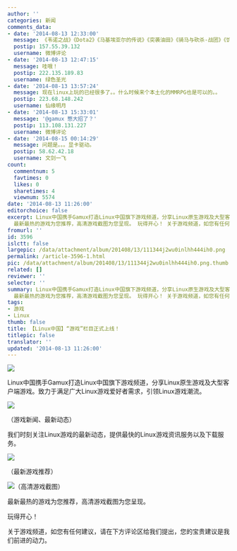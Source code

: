 ```yaml
---
author: ''
categories: 新闻
comments_data:
- date: '2014-08-13 12:33:00'
  message: 《韦诺之战》《Dota2》《马基埃亚尔的传说》《突袭油田》《骑马与砍杀-战团》《饥荒》《FEZ》……@SteamCN官方微博
  postip: 157.55.39.132
  username: 微博评论
- date: '2014-08-13 12:47:15'
  message: 哇哦！
  postip: 222.135.189.83
  username: 绿色圣光
- date: '2014-08-13 13:57:24'
  message: 现在linux上玩的已经很多了。。什么时候来个本土化的MMRPG也是可以的。。
  postip: 223.68.148.242
  username: 仙缘明月
- date: '2014-08-13 15:33:01'
  message: '@gamux 憋大招了？'
  postip: 113.108.131.227
  username: 微博评论
- date: '2014-08-15 00:14:29'
  message: 问题是。。。显卡驱动。
  postip: 58.62.42.18
  username: 文剑一飞
count:
  commentnum: 5
  favtimes: 0
  likes: 0
  sharetimes: 4
  viewnum: 5574
date: '2014-08-13 11:26:00'
editorchoice: false
excerpt: Linux中国携手Gamux打造Linux中国旗下游戏频道，分享Linux原生游戏及大型客户端游戏。致力于满足广大Linux游戏爱好者需求，引领Linux游戏潮流。我们时刻关注Linux游戏的最新动态，提供最快的Linux游戏资讯服务以及下载服务。
  最新最热的游戏为您推荐，高清游戏截图为您呈现。 玩得开心！ 关于游戏频道，如您有任何建议，请在下方评论区给我们提出，您的宝贵建议是我们前进的动力。
fromurl: ''
id: 3596
islctt: false
largepic: /data/attachment/album/201408/13/111344j2wu0inlhh444ih0.png
permalink: /article-3596-1.html
pic: /data/attachment/album/201408/13/111344j2wu0inlhh444ih0.png.thumb.jpg
related: []
reviewer: ''
selector: ''
summary: Linux中国携手Gamux打造Linux中国旗下游戏频道，分享Linux原生游戏及大型客户端游戏。致力于满足广大Linux游戏爱好者需求，引领Linux游戏潮流。我们时刻关注Linux游戏的最新动态，提供最快的Linux游戏资讯服务以及下载服务。
  最新最热的游戏为您推荐，高清游戏截图为您呈现。 玩得开心！ 关于游戏频道，如您有任何建议，请在下方评论区给我们提出，您的宝贵建议是我们前进的动力。
tags:
- 游戏
- Linux
thumb: false
title: 【Linux中国】“游戏”栏目正式上线！
titlepic: false
translator: ''
updated: '2014-08-13 11:26:00'
---
```


![](/data/attachment/album/201408/13/111344j2wu0inlhh444ih0.png)


Linux中国携手Gamux打造Linux中国旗下游戏频道，分享Linux原生游戏及大型客户端游戏。致力于满足广大Linux游戏爱好者需求，引领Linux游戏潮流。


![](/data/attachment/album/201408/13/112025k3wqq77y75zycxlw.jpg)


（游戏新闻、最新动态）


我们时刻关注Linux游戏的最新动态，提供最快的Linux游戏资讯服务以及下载服务。


![](/data/attachment/album/201408/13/112131jmc48sdcmykd8fcl.jpg)


（最新游戏推荐）


![](/data/attachment/album/201408/13/112151rymo6cztufuyfcjj.jpg)（高清游戏截图）


最新最热的游戏为您推荐，高清游戏截图为您呈现。


玩得开心！


关于游戏频道，如您有任何建议，请在下方评论区给我们提出，您的宝贵建议是我们前进的动力。